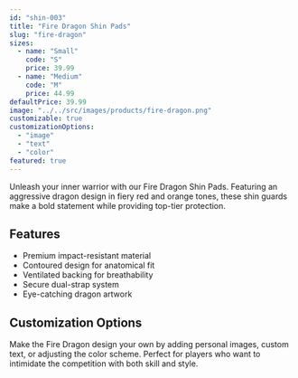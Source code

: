 ```yaml
---
id: "shin-003"
title: "Fire Dragon Shin Pads"
slug: "fire-dragon"
sizes:
  - name: "Small"
    code: "S"
    price: 39.99
  - name: "Medium"
    code: "M"
    price: 44.99
defaultPrice: 39.99
image: "../../src/images/products/fire-dragon.png"
customizable: true
customizationOptions:
  - "image"
  - "text"
  - "color"
featured: true
---
```


Unleash your inner warrior with our Fire Dragon Shin Pads. Featuring an aggressive dragon design in fiery red and orange tones, these shin guards make a bold statement while providing top-tier protection.

## Features

- Premium impact-resistant material
- Contoured design for anatomical fit
- Ventilated backing for breathability
- Secure dual-strap system
- Eye-catching dragon artwork

## Customization Options

Make the Fire Dragon design your own by adding personal images, custom text, or adjusting the color scheme. Perfect for players who want to intimidate the competition with both skill and style.
